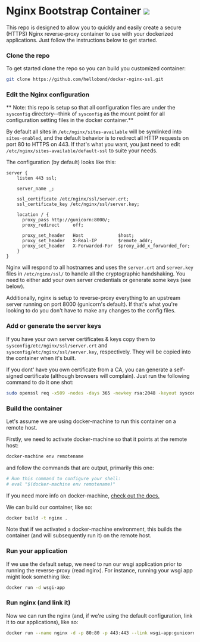 # Nginx Bootstrap Container ![](http://emojipedia-us.s3.amazonaws.com/cache/29/e3/29e3b8e6a4750c6eb936b3574726ec19.png)

This repo is designed to allow you to quickly and easily create a secure (HTTPS) Nginx reverse-proxy container to use with your dockerized applications. Just follow the instructions below to get started.

### Clone the repo
To get started clone the repo so you can build you customized container:

```bash
git clone https://github.com/hellobond/docker-nginx-ssl.git
```

### Edit the Nginx configuration
** Note: this repo is setup so that all configuration files are under the `sysconfig` directory--think of `sysconfig` as the mount point for all configuration setting files in the docker container.**

By default all sites in `/etc/nginx/sites-available` will be symlinked into `sites-enabled`, and the default behavior is to redirect all HTTP requests on port 80 to HTTPS on 443. If that's what you want, you just need to edit `/etc/nginx/sites-available/default-ssl` to suite your needs.

The configuration (by default) looks like this:

```nginx
server {
    listen 443 ssl;

    server_name _;

    ssl_certificate /etc/nginx/ssl/server.crt;
    ssl_certificate_key /etc/nginx/ssl/server.key;

    location / {
      proxy_pass http://gunicorn:8000/;
      proxy_redirect     off;

      proxy_set_header   Host             $host;
      proxy_set_header   X-Real-IP        $remote_addr;
      proxy_set_header   X-Forwarded-For  $proxy_add_x_forwarded_for;
    }
}
```

Nginx will respond to all hostnames and uses the `server.crt` and `server.key` files in `/etc/nginx/ssl/` to handle all the cryptographic handshaking. You need to either add your own server credentials or generate some keys (see below).

Additionally, nginx is setup to reverse-proxy everything to an upstream server running on port 8000 (gunicorn's default). If that's what you're looking to do you don't have to make any changes to the config files.

### Add or generate the server keys
If you have your own server certificates & keys copy them to `sysconfig/etc/nginx/ssl/server.crt` and `sysconfig/etc/nginx/ssl/server.key`, respectively. They will be copied into the container when it's built.

If you dont' have you own certificate from a CA, you can generate a self-signed certificate (although browsers will complain). Just run the following command to do it one shot:

```bash
sudo openssl req -x509 -nodes -days 365 -newkey rsa:2048 -keyout sysconfig/etc/nginx/ssl/server.key -out sysconfig/etc/nginx/ssl/server.crt
```

### Build the container
Let's assume we are using docker-machine to run this container on a remote host.

Firstly, we need to activate docker-machine so that it points at the remote host:

```bash
docker-machine env remotename
```

and follow the commands that are output, primarily this one:

```bash
# Run this command to configure your shell:
# eval "$(docker-machine env remotename)"
```

If you need more info on docker-machine, [check out the docs.](https://docs.docker.com/machine/)

We can build our container, like so:

```bash
docker build -t nginx .
```

Note that if we activated a docker-machine environment, this builds the container (and will subsequently run it) on the remote host.

### Run your application
If we use the default setup, we need to run our wsgi application prior to running the reverse-proxy (read nginx). For instance, running your wsgi app might look something like:

```bash
docker run -d wsgi-app
```

### Run nginx (and link it)
Now we can run the nginx (and, if we're using the default configuration, link it to our applications), like so:

```bash
docker run --name nginx -d -p 80:80 -p 443:443 --link wsgi-app:gunicorn nginx
```





